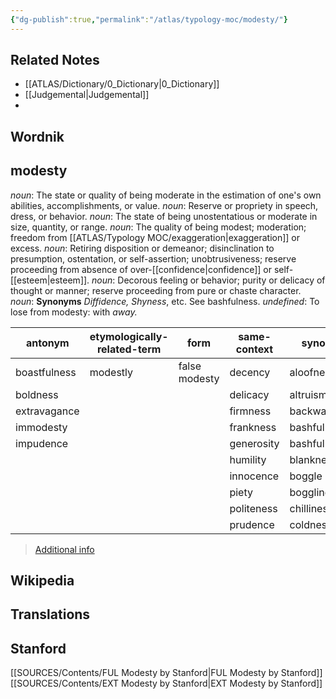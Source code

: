 ```yaml
---
{"dg-publish":true,"permalink":"/atlas/typology-moc/modesty/"}
---
```



## Related Notes 
- [[ATLAS/Dictionary/0_Dictionary\|0_Dictionary]]
- [[Judgemental\|Judgemental]]
- 

## Wordnik

## modesty
*noun*: The state or quality of being moderate in the estimation of one's own abilities, accomplishments, or value.
*noun*: Reserve or propriety in speech, dress, or behavior.
*noun*: The state of being unostentatious or moderate in size, quantity, or range.
*noun*: The quality of being modest; moderation; freedom from [[ATLAS/Typology MOC/exaggeration\|exaggeration]] or excess.
*noun*: Retiring disposition or demeanor; disinclination to presumption, ostentation, or self-assertion; unobtrusiveness; reserve proceeding from absence of over-[[confidence\|confidence]] or self-[[esteem\|esteem]].
*noun*: Decorous feeling or behavior; purity or delicacy of thought or manner; reserve proceeding from pure or chaste character.
*noun*: <strong>Synonyms</strong> <em>Diffidence, Shyness</em>, etc. See <internalXref urlencoded="bashfulness">bashfulness</internalXref>.
*undefined*: To lose from modesty: with <em>away.</em>

| antonym |etymologically-related-term |form |same-context |synonym |
| --- | --- | --- | --- | --- |
| boastfulness | modestly | false modesty | decency | aloofness |
| boldness |  |  | delicacy | altruism |
| extravagance |  |  | firmness | backwardness |
| immodesty |  |  | frankness | bashfulness |
| impudence |  |  | generosity | bashfulness |
|  |  |  | humility | blankness |
|  |  |  | innocence | boggle |
|  |  |  | piety | boggling |
|  |  |  | politeness | chilliness |
|  |  |  | prudence | coldness |

> [Additional info](https://www.wordnik.com/words/modesty)


## Wikipedia 


## Translations 

## Stanford
[[SOURCES/Contents/FUL Modesty by Stanford\|FUL Modesty by Stanford]]
[[SOURCES/Contents/EXT Modesty by Stanford\|EXT Modesty by Stanford]]
